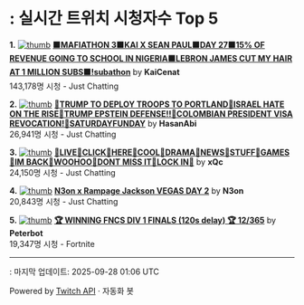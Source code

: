 # : 실시간 트위치 시청자수 Top 5

**1.** [![thumb](https://static-cdn.jtvnw.net/previews-ttv/live_user_kaicenat-320x180.jpg)](https://twitch.tv/KaiCenat)
**[🟧MAFIATHON 3🟧KAI X SEAN PAUL🟧DAY 27🟧15% OF REVENUE GOING TO SCHOOL IN NIGERIA🟧LEBRON JAMES CUT MY HAIR AT 1 MILLION SUBS🟧!subathon](https://twitch.tv/KaiCenat)** by **KaiCenat**<br>143,178명 시청  - Just Chatting

**2.** [![thumb](https://static-cdn.jtvnw.net/previews-ttv/live_user_hasanabi-320x180.jpg)](https://twitch.tv/HasanAbi)
**[🚨TRUMP TO DEPLOY TROOPS TO PORTLAND🚨ISRAEL HATE ON THE RISE🚨TRUMP EPSTEIN DEFENSE!!🚨COLOMBIAN PRESIDENT VISA REVOCATION!🚨SATURDAYFUNDAY](https://twitch.tv/HasanAbi)** by **HasanAbi**<br>26,941명 시청  - Just Chatting

**3.** [![thumb](https://static-cdn.jtvnw.net/previews-ttv/live_user_xqc-320x180.jpg)](https://twitch.tv/xQc)
**[🙋LIVE🙋CLICK🙋HERE🙋COOL🙋DRAMA🙋NEWS🙋STUFF🙋GAMES🙋IM BACK🙋WOOHOO🙋DONT MISS IT🙋LOCK IN🙋](https://twitch.tv/xQc)** by **xQc**<br>24,150명 시청  - Just Chatting

**4.** [![thumb](https://static-cdn.jtvnw.net/previews-ttv/live_user_n3on-320x180.jpg)](https://twitch.tv/N3on)
**[N3on x Rampage Jackson VEGAS DAY 2](https://twitch.tv/N3on)** by **N3on**<br>20,843명 시청  - Just Chatting

**5.** [![thumb](https://static-cdn.jtvnw.net/previews-ttv/live_user_peterbot-320x180.jpg)](https://twitch.tv/Peterbot)
**[🏆 WINNING FNCS DIV 1 FINALS (120s delay) 🏆 12/365](https://twitch.tv/Peterbot)** by **Peterbot**<br>19,347명 시청  - Fortnite


---
: 마지막 업데이트: 2025-09-28 01:06 UTC

Powered by [Twitch API](https://dev.twitch.tv/docs/api/reference) · 자동화 봇